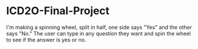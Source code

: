 # ICD2O-Final-Project

I'm making a spinning wheel, split in half, one side says "Yes" and the other says "No." The user can type in any question they want and spin the wheel to see if the answer is yes or no.